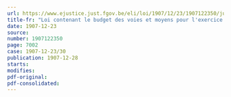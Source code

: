 ```yaml
---
url: https://www.ejustice.just.fgov.be/eli/loi/1907/12/23/1907122350/justel
title-fr: "Loi contenant le budget des voies et moyens pour l'exercice 1908 ainsi que des dispositions relatives au tarif des douanes et à la restitution des amendes de condamnations"
date: 1907-12-23
source:
number: 1907122350
page: 7002
case: 1907-12-23/30
publication: 1907-12-28
starts:
modifies:
pdf-original:
pdf-consolidated:
---
```


